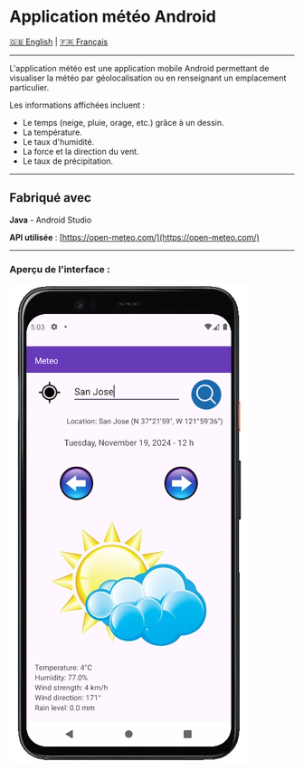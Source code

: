 # Application météo Android

[🇬🇧 English](README.md) | [🇫🇷 Français](README.fr.md)

---

L'application météo est une application mobile Android permettant de visualiser la météo par géolocalisation ou en renseignant un emplacement particulier.  

Les informations affichées incluent :  
- Le temps (neige, pluie, orage, etc.) grâce à un dessin.  
- La température.  
- Le taux d'humidité.  
- La force et la direction du vent.  
- Le taux de précipitation.  

---

## Fabriqué avec  

**Java** - Android Studio  

**API utilisée** : [https://open-meteo.com/](https://open-meteo.com/)  

---

### Aperçu de l'interface :  

![Aperçu de l'interface](app%2Fsrc%2Fmain%2Fres%2Fdrawable%2FApercu_readme.png)  
